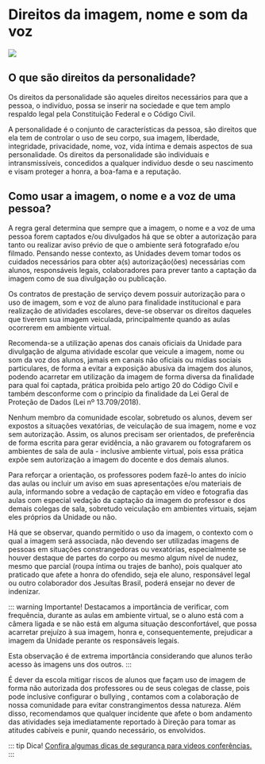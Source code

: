 # Direitos da imagem, nome e som da voz

![](/img/dir_imagem.jpg)

## O que são direitos da personalidade?

Os direitos da personalidade são aqueles direitos necessários para que a pessoa, o indivíduo, possa se inserir na sociedade e que tem amplo respaldo legal pela Constituição Federal  e o Código Civil. 

A personalidade é o conjunto de características da pessoa, são direitos que ela tem de controlar o uso de seu corpo, sua imagem, liberdade, integridade, privacidade, nome, voz, vida íntima e demais aspectos de sua personalidade. Os direitos da personalidade são individuais e intransmissíveis, concedidos a qualquer indivíduo desde o seu nascimento e visam proteger a honra, a boa-fama e a reputação.

## Como usar a imagem, o nome e a voz de uma pessoa?

A regra geral determina que sempre que a imagem, o nome e a voz de uma pessoa forem captados e/ou divulgados há que se obter a autorização para tanto ou realizar aviso prévio de que o ambiente será fotografado e/ou filmado. Pensando nesse contexto, as Unidades devem tomar todos os cuidados necessários para obter a(s) autorização(ões) necessárias com alunos, responsáveis legais, colaboradores para prever tanto a captação da imagem como de sua divulgação ou publicação.

Os contratos de prestação de serviço devem possuir autorização para o uso de imagem, som e voz de aluno para finalidade institucional e para realização de atividades escolares, deve-se observar os direitos daqueles que tiverem sua imagem veiculada, principalmente quando as aulas ocorrerem em ambiente virtual.

Recomenda-se a utilização apenas dos canais oficiais da Unidade para divulgação de alguma atividade escolar que veicule a imagem, nome ou som da voz dos alunos, jamais em canais não oficiais ou mídias sociais particulares, de forma a evitar a exposição abusiva da imagem dos alunos, podendo acarretar em utilização da imagem de forma diversa da finalidade para qual foi captada, prática proibida pelo artigo 20 do Código Civil e também desconforme com o princípio da finalidade da Lei Geral de Proteção de Dados (Lei nº 13.709/2018).

Nenhum membro da comunidade escolar, sobretudo os alunos, devem ser expostos a situações vexatórias, de veiculação de sua imagem, nome e voz sem autorização. Assim, os alunos precisam ser orientados, de preferência de forma escrita para gerar evidência, a não gravarem ou fotografarem os ambientes de sala de aula - inclusive ambiente virtual, pois essa prática expõe sem autorização a imagem do docente e dos demais alunos. 

Para reforçar a orientação, os professores podem fazê-lo antes do início das aulas ou incluir um aviso  em suas apresentações e/ou materiais de aula, informando sobre a vedação de captação em vídeo e fotografia das aulas com especial vedação da captação da imagem do professor e dos demais colegas de sala, sobretudo veiculação em ambientes virtuais, sejam eles próprios da Unidade ou não.

Há que se observar, quando permitido o uso da imagem, o contexto com o qual a imagem será associada, não devendo ser utilizadas imagens de pessoas em situações constrangedoras ou vexatórias, especialmente se houver destaque de partes do corpo ou mesmo algum nível de nudez, mesmo que parcial (roupa íntima ou trajes de banho), pois qualquer ato praticado que afete a honra do ofendido, seja ele aluno, responsável legal ou outro colaborador dos Jesuítas Brasil, poderá ensejar no dever de indenizar.

::: warning Importante!
Destacamos a importância de verificar, com frequência, durante as aulas em ambiente virtual, se o aluno está com a câmera ligada e se não está em alguma situação desconfortável, que possa acarretar prejuízo à sua imagem, honra e, consequentemente, prejudicar a imagem da Unidade perante os responsáveis legais.

Esta observação é de extrema importância considerando que alunos terão acesso às imagens uns dos outros. 
:::

É dever da escola mitigar riscos de alunos que façam uso de imagem de forma não autorizada dos professores ou de seus colegas de classe, pois pode inclusive configurar o bullying , contamos com a colaboração de nossa comunidade para evitar constrangimentos dessa natureza. Além disso, recomendamos que qualquer incidente que afete o bom andamento das atividades seja imediatamente reportado à Direção para tomar as atitudes cabíveis e punir, quando necessário, os envolvidos.

::: tip Dica!
 [Confira algumas dicas de segurança para videos conferências.](videoconf)
:::